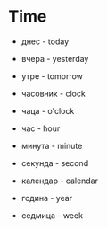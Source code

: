 # Time

- днес - today
- вчера - yesterday
- утре - tomorrow

- часовник - clock
- чаца - o'clock
- час - hour
- минута - minute
- секунда - second

- календар - calendar
- година - year
- седмица - week